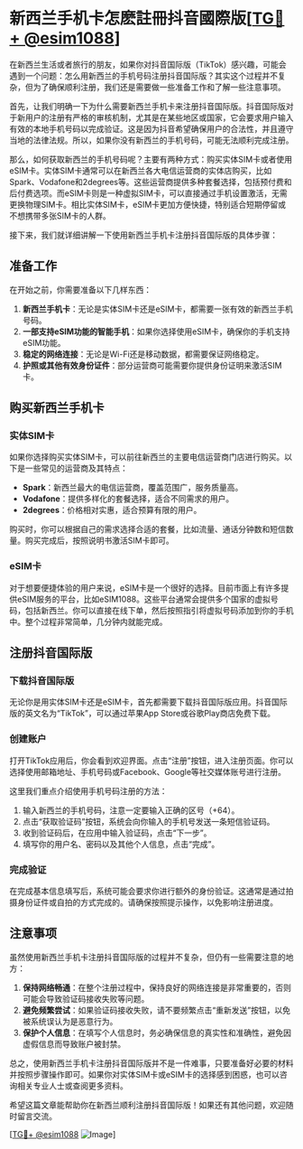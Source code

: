 # 新西兰手机卡怎麽註冊抖音國際版[[TG💪+ @esim1088](https://t.me/s/esim1088)]

在新西兰生活或者旅行的朋友，如果你对抖音国际版（TikTok）感兴趣，可能会遇到一个问题：怎么用新西兰的手机号码注册抖音国际版？其实这个过程并不复杂，但为了确保顺利注册，我们还是需要做一些准备工作和了解一些注意事项。

首先，让我们明确一下为什么需要新西兰手机卡来注册抖音国际版。抖音国际版对于新用户的注册有严格的审核机制，尤其是在某些地区或国家，它会要求用户输入有效的本地手机号码以完成验证。这是因为抖音希望确保用户的合法性，并且遵守当地的法律法规。所以，如果你没有新西兰的手机号码，可能无法顺利完成注册。

那么，如何获取新西兰的手机号码呢？主要有两种方式：购买实体SIM卡或者使用eSIM卡。实体SIM卡通常可以在新西兰各大电信运营商的实体店购买，比如Spark、Vodafone和2degrees等。这些运营商提供多种套餐选择，包括预付费和后付费选项。而eSIM卡则是一种虚拟SIM卡，可以直接通过手机设置激活，无需更换物理SIM卡。相比实体SIM卡，eSIM卡更加方便快捷，特别适合短期停留或不想携带多张SIM卡的人群。

接下来，我们就详细讲解一下使用新西兰手机卡注册抖音国际版的具体步骤：

## 准备工作

在开始之前，你需要准备以下几样东西：
1. **新西兰手机卡**：无论是实体SIM卡还是eSIM卡，都需要一张有效的新西兰手机号码。
2. **一部支持eSIM功能的智能手机**：如果你选择使用eSIM卡，确保你的手机支持eSIM功能。
3. **稳定的网络连接**：无论是Wi-Fi还是移动数据，都需要保证网络稳定。
4. **护照或其他有效身份证件**：部分运营商可能需要你提供身份证明来激活SIM卡。

## 购买新西兰手机卡

### 实体SIM卡
如果你选择购买实体SIM卡，可以前往新西兰的主要电信运营商门店进行购买。以下是一些常见的运营商及其特点：
- **Spark**：新西兰最大的电信运营商，覆盖范围广，服务质量高。
- **Vodafone**：提供多样化的套餐选择，适合不同需求的用户。
- **2degrees**：价格相对实惠，适合预算有限的用户。

购买时，你可以根据自己的需求选择合适的套餐，比如流量、通话分钟数和短信数量。购买完成后，按照说明书激活SIM卡即可。

### eSIM卡
对于想要便捷体验的用户来说，eSIM卡是一个很好的选择。目前市面上有许多提供eSIM服务的平台，比如eSIM1088。这些平台通常会提供多个国家的虚拟号码，包括新西兰。你可以直接在线下单，然后按照指引将虚拟号码添加到你的手机中。整个过程非常简单，几分钟内就能完成。

## 注册抖音国际版

### 下载抖音国际版
无论你是用实体SIM卡还是eSIM卡，首先都需要下载抖音国际版应用。抖音国际版的英文名为“TikTok”，可以通过苹果App Store或谷歌Play商店免费下载。

### 创建账户
打开TikTok应用后，你会看到欢迎界面。点击“注册”按钮，进入注册页面。你可以选择使用邮箱地址、手机号码或Facebook、Google等社交媒体账号进行注册。

这里我们重点介绍使用手机号码注册的方法：
1. 输入新西兰的手机号码，注意一定要输入正确的区号（+64）。
2. 点击“获取验证码”按钮，系统会向你输入的手机号发送一条短信验证码。
3. 收到验证码后，在应用中输入验证码，点击“下一步”。
4. 填写你的用户名、密码以及其他个人信息，点击“完成”。

### 完成验证
在完成基本信息填写后，系统可能会要求你进行额外的身份验证。这通常是通过拍摄身份证件或自拍的方式完成的。请确保按照提示操作，以免影响注册进度。

## 注意事项

虽然使用新西兰手机卡注册抖音国际版的过程并不复杂，但仍有一些需要注意的地方：
1. **保持网络畅通**：在整个注册过程中，保持良好的网络连接是非常重要的，否则可能会导致验证码接收失败等问题。
2. **避免频繁尝试**：如果验证码接收失败，请不要频繁点击“重新发送”按钮，以免被系统误认为是恶意行为。
3. **保护个人信息**：在填写个人信息时，务必确保信息的真实性和准确性，避免因虚假信息而导致账户被封禁。

总之，使用新西兰手机卡注册抖音国际版并不是一件难事，只要准备好必要的材料并按照步骤操作即可。如果你对实体SIM卡或eSIM卡的选择感到困惑，也可以咨询相关专业人士或查阅更多资料。

希望这篇文章能帮助你在新西兰顺利注册抖音国际版！如果还有其他问题，欢迎随时留言交流。

[[TG💪+ @esim1088](https://t.me/s/esim1088) ![Image](https://i.postimg.cc/4NQfJmqS/Snipaste-2025-05-13-00-14-12.png)]